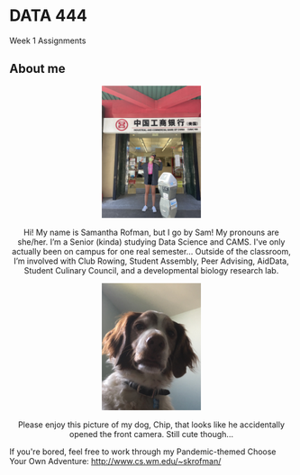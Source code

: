 # DATA 444

Week 1 Assignments

## About me
<p align="center">
<img src="0A780675-416F-4631-B7B8-77A7C3ADADB3_1_105_c.jpeg" width="35%">
  </p>
<p align="center">
Hi! My name is Samantha Rofman, but I go by Sam! My pronouns are she/her.
I’m a Senior (kinda) studying Data Science and CAMS. I've only actually been on campus for one real semester... Outside of the classroom, I’m involved with Club Rowing, Student Assembly, Peer Advising, AidData, Student Culinary Council, and a developmental biology research lab.
  </p>


<p align="center">
<img src="9DB481AA-4ACF-4068-B92F-CF43DF4676A3_1_105_c.jpeg" width="35%">
  </p>
  <p align="center">
Please enjoy this picture of my dog, Chip, that looks like he accidentally opened the front camera. Still cute though...
  </p>
  
  If you're bored, feel free to work through my Pandemic-themed Choose Your Own Adventure: http://www.cs.wm.edu/~skrofman/
